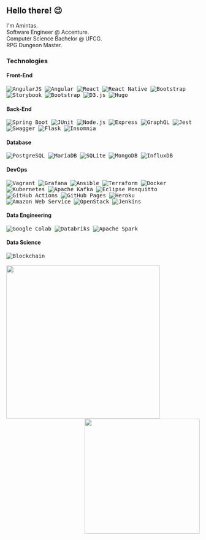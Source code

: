 
  
## Hello there! :wink:


I'm Amintas.<br>
Software Engineer @ Accenture.<br>
Computer Science Bachelor @ UFCG.<br>
RPG Dungeon Master.<br>

### Technologies

#### Front-End
<samp>
<img alt="AngularJS" src="https://img.shields.io/badge/-AngularJS-e23237?style=for-the-badge&logo=angularjs&logoColor=white" />
<img alt="Angular" src="https://img.shields.io/badge/-Angular-dd0031?style=for-the-badge&logo=angular&logoColor=white" />
<img alt="React" src="https://img.shields.io/badge/-React-45b8d8?style=for-the-badge&logo=react&logoColor=white" />
<img alt="React Native" src="https://img.shields.io/badge/-React Native-764ABC?style=for-the-badge&logo=react&logoColor=white" />
<img alt="Bootstrap" src="https://img.shields.io/badge/-Bootstrap-7952B3?style=for-the-badge&logo=bootstrap&logoColor=white" />
<img alt="Storybook" src="https://img.shields.io/badge/-Storybook-FF4785?style=for-the-badge&logo=storybook&logoColor=white" />
<img alt="Bootstrap" src="https://img.shields.io/badge/-Expo-000020?style=for-the-badge&logo=expo&logoColor=white" />
<img alt="D3.js" src="https://img.shields.io/badge/-D3.js-F9A03C?style=for-the-badge&logo=d3.js&logoColor=white" />
<img alt="Hugo" src="https://img.shields.io/badge/-Hugo-FF4088?style=for-the-badge&logo=hugo&logoColor=white" />
</samp>

#### Back-End
<samp>
<img alt="Spring Boot" src="https://img.shields.io/badge/-Spring-6DB33F?style=for-the-badge&logo=spring&logoColor=white" />
<img alt="JUnit" src="https://img.shields.io/badge/-JUnit-25A162?style=for-the-badge&logo=java&logoColor=white" />
<img alt="Node.js" src="https://img.shields.io/badge/-Node.js-43853d?style=for-the-badge&logo=Node.js&logoColor=white" />
<img alt="Express" src="https://img.shields.io/badge/-Express-000000?style=for-the-badge&logo=Express&logoColor=white" />
<img alt="GraphQL" src="https://img.shields.io/badge/-GraphQL-E434AA?style=for-the-badge&logo=GraphQL&logoColor=white" />
<img alt="Jest" src="https://img.shields.io/badge/-Jest-C21325?style=for-the-badge&logo=jest&logoColor=white" />
<img alt="Swagger" src="https://img.shields.io/badge/-Swagger-77D228?style=for-the-badge&logo=swagger&logoColor=white" />
<img alt="Flask" src="https://img.shields.io/badge/-Flask-000000?style=for-the-badge&logo=flask&logoColor=white" />
<img alt="Insomnia" src="https://img.shields.io/badge/-Insomnia-5849BE?style=for-the-badge&logo=insomnia&logoColor=white" />
</samp>

#### Database
<samp>
<img alt="PostgreSQL" src="https://img.shields.io/badge/-PostgreSQL-336791?style=for-the-badge&logo=postgresql&logoColor=white" />
<img alt="MariaDB" src="https://img.shields.io/badge/-Maria DB-003545?style=for-the-badge&logo=mariadb&logoColor=white" />
<img alt="SQLite" src="https://img.shields.io/badge/-SQLite-003B57?style=for-the-badge&logo=sqlite&logoColor=white" />
<img alt="MongoDB" src="https://img.shields.io/badge/-Mongo DB-13aa52?style=for-the-badge&logo=mongodb&logoColor=white" />
<img alt="InfluxDB" src="https://img.shields.io/badge/-Influx DB-22ADF6?style=for-the-badge&logo=influxdb&logoColor=white" />
</samp>

#### DevOps
<samp>
<img alt="Vagrant" src="https://img.shields.io/badge/-Vagrant-1563FF?style=for-the-badge&logo=vagrant&logoColor=white" />
<img alt="Grafana" src="https://img.shields.io/badge/-Grafana-F46800?style=for-the-badge&logo=grafana&logoColor=white" />
<img alt="Ansible" src="https://img.shields.io/badge/-Ansible-000000?style=for-the-badge&logo=ansible&logoColor=white" />
<img alt="Terraform" src="https://img.shields.io/badge/-Terraform-623CE4?style=for-the-badge&logo=terraform&logoColor=white" />
<img alt="Docker" src="https://img.shields.io/badge/-Docker-46a2f1?style=for-the-badge&logo=docker&logoColor=white" />
<img alt="Kubernetes" src="https://img.shields.io/badge/-Kubernetes-1a73e8?style=for-the-badge&logo=kubernetes&logoColor=white" />
<img alt="Apache Kafka" src="https://img.shields.io/badge/-Apache Kafka-000000?style=for-the-badge&logo=apache-kafka&logoColor=white" />
<img alt="Eclipse Mosquitto" src="https://img.shields.io/badge/-Eclipse Mosquitto-3C5280?style=for-the-badge&logo=eclipse-mosquitto&logoColor=white" />
<img alt="GitHub Actions" src="https://img.shields.io/badge/-GitHub Actions-2088FF?style=for-the-badge&logo=github-actions&logoColor=white" />
<img alt="GitHub Pages" src="https://img.shields.io/badge/-GitHub Pages-181717?style=for-the-badge&logo=github&logoColor=white" />
<img alt="Heroku" src="https://img.shields.io/badge/-heroku-430098?style=for-the-badge&logo=heroku&logoColor=white" />
<img alt="Amazon Web Service" src="https://img.shields.io/badge/-Amazon Web Service-232f3e?style=for-the-badge&logo=amazon-aws&logoColor=white" />
<img alt="OpenStack" src="https://img.shields.io/badge/-OpenStack-ED1944?style=for-the-badge&logo=openstack&logoColor=white" />
<img alt="Jenkins" src="https://img.shields.io/badge/-Jenkins-D24939?style=for-the-badge&logo=jenkins&logoColor=white" />
</samp>

 #### Data Engineering
<samp>
<img alt="Google Colab" src="https://img.shields.io/badge/-Google Colab-F9AB00?style=for-the-badge&logo=googlecolab&logoColor=white" />
<img alt="Databriks" src="https://img.shields.io/badge/-Databricks-FF3621?style=for-the-badge&logo=databricks&logoColor=white" />
<img alt="Apache Spark" src="https://img.shields.io/badge/-Apache Spark-E25A1C?style=for-the-badge&logo=apachespark&logoColor=white" />
</samp>

#### Data Science
  
<samp>
<img alt="Blockchain" src="https://img.shields.io/badge/-Blockchain-121D33?style=for-the-badge&logo=blockchain.com&logoColor=white" />
</samp>

<br>
<br>

<samp>
<a>
  <img align="left" src="https://github-readme-stats.anuraghazra1.vercel.app/api/?username=amintasvrp&show_icons=true&theme=jolly&count_private=true&line_height=22&card_width=244" width="400" />
  <img align="right" src="https://github-readme-stats.anuraghazra1.vercel.app/api/top-langs/?username=amintasvrp&show_icons=true&theme=jolly&layout=compact&card_width=244&langs_count=8" width="300" />
</a>
</samp>

